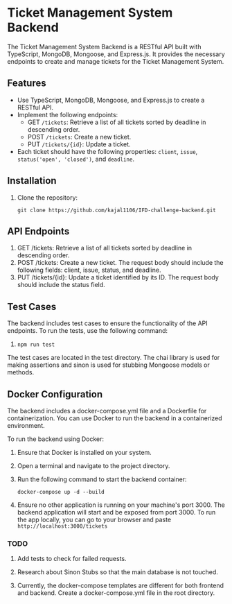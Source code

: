 # Ticket Management System Backend

The Ticket Management System Backend is a RESTful API built with TypeScript, MongoDB, Mongoose, and Express.js. It provides the necessary endpoints to create and manage tickets for the Ticket Management System.

## Features

- Use TypeScript, MongoDB, Mongoose, and Express.js to create a RESTful API.
- Implement the following endpoints:
  - GET `/tickets`: Retrieve a list of all tickets sorted by deadline in descending order.
  - POST `/tickets`: Create a new ticket.
  - PUT `/tickets/{id}`: Update a ticket.
- Each ticket should have the following properties: `client`, `issue`, `status('open', 'closed')`, and `deadline`.

## Installation

1. Clone the repository:

   ```shell
   git clone https://github.com/kajal1106/IFD-challenge-backend.git
   ```

## API Endpoints

1. GET /tickets: Retrieve a list of all tickets sorted by deadline in descending order.
2. POST /tickets: Create a new ticket. The request body should include the following fields: client, issue, status, and deadline.
3. PUT /tickets/{id}: Update a ticket identified by its ID. The request body should include the status field.

## Test Cases

The backend includes test cases to ensure the functionality of the API endpoints. To run the tests, use the following command:
1. ```shell
   npm run test
   ```

The test cases are located in the test directory. The chai library is used for making assertions and sinon is used for stubbing Mongoose models or methods.

## Docker Configuration

The backend includes a docker-compose.yml file and a Dockerfile for containerization. You can use Docker to run the backend in a containerized environment.

To run the backend using Docker:

1. Ensure that Docker is installed on your system.

2. Open a terminal and navigate to the project directory.

3. Run the following command to start the backend container:
  
   ```shell
   docker-compose up -d --build
   ```

4. Ensure no other application is running on your machine's port 3000. The backend application will start and be exposed from port 3000. To run the app locally, you can go to your browser and paste `http://localhost:3000/tickets`

### TODO

1. Add tests to check for failed requests.

2. Research about Sinon Stubs so that the main database is not touched.

3. Currently, the docker-compose templates are different for both frontend and backend. Create a docker-compose.yml file in the root directory.
